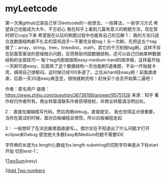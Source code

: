 # myLeetcode
第一次用github记录自己学习leetcode的一些想法，一些算法，一些学习方式
希望自己也能成为大牛，不忘初心
 我在知乎上看到几篇有意义的刷题方法，现在暂时把它copy下来
 希望我在以后的刷题过程中也能有自己的见解
 1：
 我的方法只适合连数据结构都不扎实的菜鸡选手～不要完全按tag！头一次刷，先把这五个tag做了：array，string，tree，linkedlist，math，其它的千万别按tag刷。这样不存在前面答案说的思维暗示问题，反而帮助巩固数据结构，还可以自己归纳某种数据结构的全部技巧～ 每个tag内部就按照easy-medium-hard的顺序做，这样最开始一天刷10道easy，后面熟了这个数据结构一天也能刷5道难题，不会一开始就卡壳，搞得自己很郁闷。这时候已经100多道了，之后从hard往easy刷！前面虐虐虐，后面一天20道easy爽歪歪，很快就刷完啦！赶快买个会员开始第二遍吧！

作者：匿名用户
链接：https://www.zhihu.com/question/36738189/answer/95751126
来源：知乎
著作权归作者所有。商业转载请联系作者获得授权，非商业转载请注明出处。

2：
直接在编辑框写代码，然后肉眼debug，直接提交。
我也觉得这点很重要，当你在面试的时候，面对白板编程会很慌，所以白板编程走起


3：
一般想好了在浏览器里面直接写。。偶尔实在不知道出了什么问题才打开eclipse来Debug
感觉绝大多数Easy和Medium的题不需要IDE


字符串的长度为s.length();数组为s.length
substring的切割字符串是从下标start开始 切到end-1；

1[TwoSum](1/solution.java)(easy)

2[Add Two numbers](2/solution.java)
